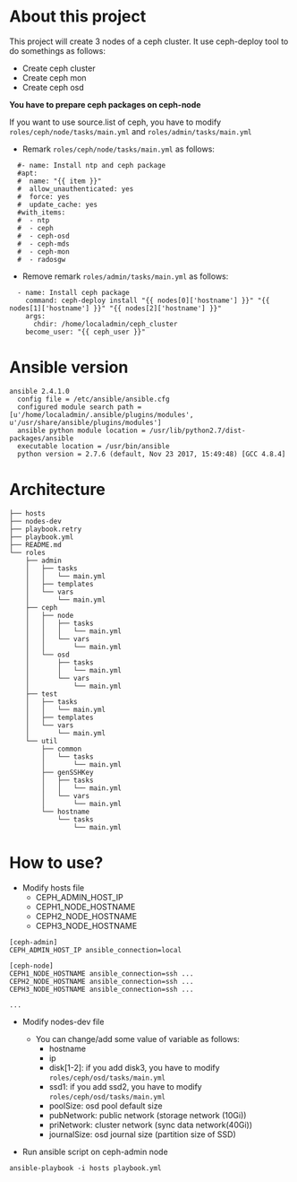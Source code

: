 # About this project

This project will create 3 nodes of a ceph cluster.
It use ceph-deploy tool to do somethings as follows:

+ Create ceph cluster
+ Create ceph mon
+ Create ceph osd


**You have to prepare ceph packages on ceph-node**


If you want to use source.list of ceph, you have to modify `roles/ceph/node/tasks/main.yml` and `roles/admin/tasks/main.yml`

+ Remark `roles/ceph/node/tasks/main.yml` as follows:
  
```
  #- name: Install ntp and ceph package
  #apt:
  #  name: "{{ item }}"
  #  allow_unauthenticated: yes
  #  force: yes
  #  update_cache: yes
  #with_items:
  #  - ntp
  #  - ceph
  #  - ceph-osd
  #  - ceph-mds
  #  - ceph-mon
  #  - radosgw
```
  
+ Remove remark `roles/admin/tasks/main.yml` as follows:
  
```
  - name: Install ceph package
    command: ceph-deploy install "{{ nodes[0]['hostname'] }}" "{{ nodes[1]['hostname'] }}" "{{ nodes[2]['hostname'] }}"
    args:
      chdir: /home/localadmin/ceph_cluster
    become_user: "{{ ceph_user }}"
```

# Ansible version

```
ansible 2.4.1.0
  config file = /etc/ansible/ansible.cfg
  configured module search path = [u'/home/localadmin/.ansible/plugins/modules', u'/usr/share/ansible/plugins/modules']
  ansible python module location = /usr/lib/python2.7/dist-packages/ansible
  executable location = /usr/bin/ansible
  python version = 2.7.6 (default, Nov 23 2017, 15:49:48) [GCC 4.8.4]
```

# Architecture

```
├── hosts
├── nodes-dev
├── playbook.retry
├── playbook.yml
├── README.md
└── roles
    ├── admin
    │   ├── tasks
    │   │   └── main.yml
    │   ├── templates
    │   └── vars
    │       └── main.yml
    ├── ceph
    │   ├── node
    │   │   ├── tasks
    │   │   │   └── main.yml
    │   │   └── vars
    │   │       └── main.yml
    │   └── osd
    │       ├── tasks
    │       │   └── main.yml
    │       └── vars
    │           └── main.yml
    ├── test
    │   ├── tasks
    │   │   └── main.yml
    │   ├── templates
    │   └── vars
    │       └── main.yml
    └── util
        ├── common
        │   └── tasks
        │       └── main.yml
        ├── genSSHKey
        │   ├── tasks
        │   │   └── main.yml
        │   └── vars
        │       └── main.yml
        └── hostname
            └── tasks
                └── main.yml

```

# How to use?

+ Modify hosts file
  - CEPH_ADMIN_HOST_IP
  - CEPH1_NODE_HOSTNAME
  - CEPH2_NODE_HOSTNAME
  - CEPH3_NODE_HOSTNAME

```
[ceph-admin]
CEPH_ADMIN_HOST_IP ansible_connection=local

[ceph-node]
CEPH1_NODE_HOSTNAME ansible_connection=ssh ...
CEPH2_NODE_HOSTNAME ansible_connection=ssh ...
CEPH3_NODE_HOSTNAME ansible_connection=ssh ...

...
```

+ Modify nodes-dev file
  - You can change/add some value of variable as follows:
    * hostname
    * ip
    * disk[1-2]: if you add disk3, you have to modify `roles/ceph/osd/tasks/main.yml`
    * ssd1: if you add ssd2, you have to modify `roles/ceph/osd/tasks/main.yml`
    * poolSize: osd pool default size
    * pubNetwork: public network (storage network (10Gi))
    * priNetwork: cluster network (sync data network(40Gi))
    * journalSize: osd journal size (partition size of SSD)
    
+ Run ansible script on ceph-admin node

```
ansible-playbook -i hosts playbook.yml
```

    
    
    
  
